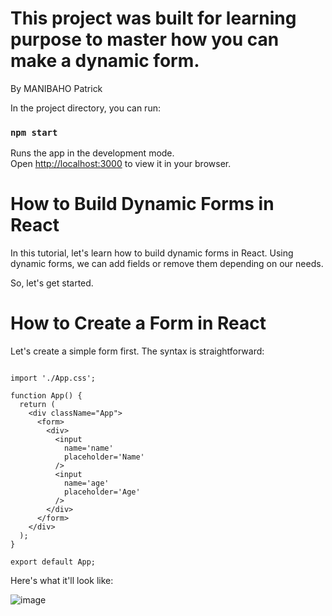   # This project was built for learning purpose to master how you can make a dynamic form.
  
  By MANIBAHO Patrick
  
  
In the project directory, you can run:

### `npm start`

Runs the app in the development mode.\
Open [http://localhost:3000](http://localhost:3000) to view it in your browser.



# How to Build Dynamic Forms in React

In this tutorial, let's learn how to build dynamic forms in React. Using dynamic forms, we can add fields or remove them depending on our needs.

So, let's get started.

# How to Create a Form in React

Let's create a simple form first. The syntax is straightforward:

```

import './App.css';

function App() {
  return (
    <div className="App">
      <form>
        <div>
          <input
            name='name'
            placeholder='Name'
          />
          <input
            name='age'
            placeholder='Age'
          />
        </div>
      </form>
    </div>
  );
}

export default App;

```

Here's what it'll look like:

![image](https://user-images.githubusercontent.com/63926982/185785799-bb88ee4c-1e3c-4528-a934-bbb905692abd.png)


